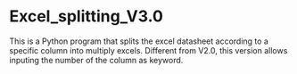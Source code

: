 # Excel_splitting_V3.0
This is a Python program that splits the excel datasheet according to a specific column into multiply excels. Different from V2.0, this version allows inputing the number of the column as keyword. 
